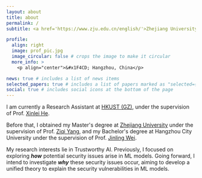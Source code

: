 ```yaml
---
layout: about
title: about
permalink: /
subtitle: <a href='https://www.zju.edu.cn/english/'>Zhejiang University</a> wanglijin@zju.edu.cn

profile:
  align: right
  image: prof_pic.jpg
  image_circular: false # crops the image to make it circular
  more_info: >
    <p align="center">&#x1F4CD; Hangzhou, China</p>

news: true # includes a list of news items
selected_papers: true # includes a list of papers marked as "selected={true}"
social: true # includes social icons at the bottom of the page
---
```


I am currently a Research Assistant at <a href="https://www.hkust-gz.edu.cn">HKUST (GZ)</a>, under the supervision of Prof. <a href="https://xinleihe.github.io">Xinlei He</a>.


Before that, I obtained my Master's degree at <a href='https://www.zju.edu.cn/english/'>Zhejiang University</a> under the supervision of Prof. <a href='https://yziqi.github.io'>Ziqi Yang</a>, and my Bachelor's degree at Hangzhou City University under the supervision of Prof. <a href='http://jsxy.hzcu.edu.cn/art/2023/2/17/art_265_29278.html'>Jinling Wei</a>.

My research interests lie in Trustworthy AI. Previously, I focused on exploring <b><i>how</i></b> potential security issues arise in ML models. Going forward, I intend to investigate <b><i>why</i></b> these security issues occur, aiming to develop a unified theory to explain the security vulnerabilities in ML models.
